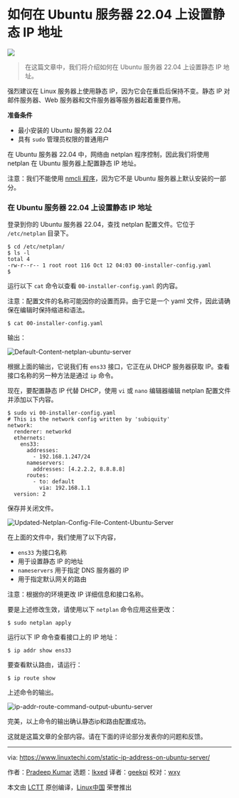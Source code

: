 [#]: subject: "How to Set Static IP Address on Ubuntu Server 22.04"
[#]: via: "https://www.linuxtechi.com/static-ip-address-on-ubuntu-server/"
[#]: author: "Pradeep Kumar https://www.linuxtechi.com/author/pradeep/"
[#]: collector: "lkxed"
[#]: translator: "geekpi"
[#]: reviewer: "wxy"
[#]: publisher: "wxy"
[#]: url: "https://linux.cn/article-15181-1.html"

如何在 Ubuntu 服务器 22.04 上设置静态 IP 地址
======

![](https://img.linux.net.cn/data/attachment/album/202210/27/091312aohaix6g6kay68xa.jpg)

> 在这篇文章中，我们将介绍如何在 Ubuntu 服务器 22.04 上设置静态 IP 地址。

强烈建议在 Linux 服务器上使用静态 IP，因为它会在重启后保持不变。静态 IP 对邮件服务器、Web 服务器和文件服务器等服务器起着重要作用。

**准备条件**

* 最小安装的 Ubuntu 服务器 22.04
* 具有 `sudo` 管理员权限的普通用户

在 Ubuntu 服务器 22.04 中，网络由 netplan 程序控制，因此我们将使用 netplan 在 Ubuntu 服务器上配置静态 IP 地址。

注意：我们不能使用 [nmcli 程序][1]，因为它不是 Ubuntu 服务器上默认安装的一部分。

### 在 Ubuntu 服务器 22.04 上设置静态 IP 地址

登录到你的 Ubuntu 服务器 22.04，查找 netplan 配置文件。它位于 `/etc/netplan` 目录下。

```
$ cd /etc/netplan/
$ ls -l
total 4
-rw-r--r-- 1 root root 116 Oct 12 04:03 00-installer-config.yaml
$
```

运行以下 `cat` 命令以查看 `00-installer-config.yaml` 的内容。

注意：配置文件的名称可能因你的设置而异。由于它是一个 yaml 文件，因此请确保在编辑时保持缩进和语法。

```
$ cat 00-installer-config.yaml
```

输出：

![Default-Content-netplan-ubuntu-server][2]

根据上面的输出，它说我们有 `ens33` 接口，它正在从 DHCP 服务器获取 IP。查看接口名称的另一种方法是通过 `ip` 命令。

现在，要配置静态 IP 代替 DHCP，使用 `vi` 或 `nano` 编辑器编辑 netplan 配置文件并添加以下内容。

```
$ sudo vi 00-installer-config.yaml
# This is the network config written by 'subiquity'
network:
  renderer: networkd
  ethernets:
    ens33:
      addresses:
        - 192.168.1.247/24
      nameservers:
        addresses: [4.2.2.2, 8.8.8.8]
      routes:
        - to: default
          via: 192.168.1.1
  version: 2
```

保存并关闭文件。

![Updated-Netplan-Config-File-Content-Ubuntu-Server][3]

在上面的文件中，我们使用了以下内容，

* `ens33` 为接口名称
* 用于设置静态 IP 的地址
* `nameservers` 用于指定 DNS 服务器的 IP
* 用于指定默认网关的路由

注意：根据你的环境更改 IP 详细信息和接口名称。

要是上述修改生效，请使用以下 `netplan` 命令应用这些更改：

```
$ sudo netplan apply
```

运行以下 IP 命令查看接口上的 IP 地址：

```
$ ip addr show ens33
```

要查看默认路由，请运行：

```
$ ip route show
```

上述命令的输出。

![ip-addr-route-command-output-ubuntu-server][4]

完美，以上命令的输出确认静态ip和路由配置成功。

这就是这篇文章的全部内容。请在下面的评论部分发表你的问题和反馈。

--------------------------------------------------------------------------------

via: https://www.linuxtechi.com/static-ip-address-on-ubuntu-server/

作者：[Pradeep Kumar][a]
选题：[lkxed][b]
译者：[geekpi](https://github.com/geekpi)
校对：[wxy](https://github.com/wxy)

本文由 [LCTT](https://github.com/LCTT/TranslateProject) 原创编译，[Linux中国](https://linux.cn/) 荣誉推出

[a]: https://www.linuxtechi.com/author/pradeep/
[b]: https://github.com/lkxed
[1]: https://www.linuxtechi.com/configure-ip-with-nmcli-command-linux/
[2]: https://www.linuxtechi.com/wp-content/uploads/2022/10/Default-Content-netplan-ubuntu-server.png
[3]: https://www.linuxtechi.com/wp-content/uploads/2022/10/Updated-Netplan-Config-File-Content-Ubuntu-Server.png
[4]: https://www.linuxtechi.com/wp-content/uploads/2022/10/ip-addr-route-command-output-ubuntu-server.png

